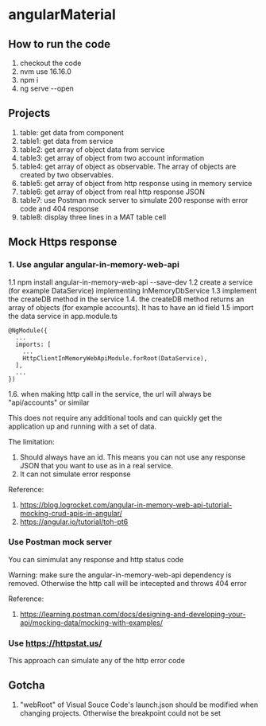 # angularMaterial

## How to run the code
1. checkout the code
2. nvm use 16.16.0
3. npm i
4. ng serve --open

## Projects
1. table: get data from component
2. table1: get data from service
3. table2: get array of object data from service
4. table3: get array of object from two account information
5. table4: get array of object as observable. The array of objects are created by two observables.
6. table5: get array of object from http response using in memory service
7. table6: get array of object from real http response JSON
8. table7: use Postman mock server to simulate 200 response with error code and 404 response
9. table8: display three lines in a MAT table cell

## Mock Https response
### 1. Use angular angular-in-memory-web-api
1.1 npm install angular-in-memory-web-api --save-dev
1.2 create a service (for example DataService) implementing InMemoryDbService
1.3 implement the createDB method in the service
1.4. the createDB method returns an array of objects (for example accounts). It has to have an id field
1.5  import the data service in app.module.ts
```
@NgModule({
  ...
  imports: [
    ...
    HttpClientInMemoryWebApiModule.forRoot(DataService),
  ],
  ...
})
```
1.6. when making http call in the service, the url will always be "api/accounts" or similar

This does not require any additional tools and can quickly get the application up and running with a set of data. 

The limitation:
1. Should always have an id. This means you can not use any response JSON that you want to use as in a real service.
2. It can not simulate error response

Reference: 
1. https://blog.logrocket.com/angular-in-memory-web-api-tutorial-mocking-crud-apis-in-angular/
2. https://angular.io/tutorial/toh-pt6

### Use Postman mock server

You can simimulat any response and http status code

Warning: make sure the angular-in-memory-web-api dependency is removed. Otherwise the http call will be intecepted and throws 404 error

Reference:
1. https://learning.postman.com/docs/designing-and-developing-your-api/mocking-data/mocking-with-examples/

### Use https://httpstat.us/
This approach can simulate any of the http error code

## Gotcha
1. "webRoot" of Visual Souce Code's launch.json should be modified when changing projects. Otherwise the breakpoint could not be set
